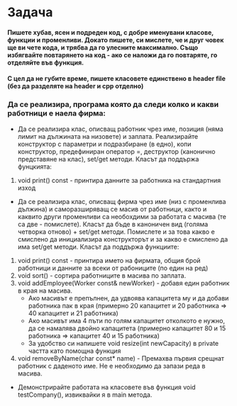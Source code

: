 # Задача

#### Пишете хубав, ясен и подреден код, с добре именувани класове, функции и променливи. Докато пишете, си мислете, че и друг човек ще ви чете кода, и трябва да го улесните максимално. Също избягвайте повтарянето на код - ако се наложи да го повтаряте, го отделяйте във функция.

#### С цел да не губите време, пишете класовете единствено в header file (без да разделяте на header и cpp отделно)

### Да се реализира, програма която да следи колко и какви работници е наела фирма:
* Да се реализира клас, описващ работник чрез име, позиция (няма лимит на дължината на низовете) и заплата. Реализирайте конструктор с параметри и подразбиране (в едно), копи конструктор, предефиниран оператор =, деструктор (канонично представяне на клас), set/get методи. Класът да поддържа фунцкията:
1. void print() const - принтира данните за работника на стандартния изход

* Да се реализира клас, описващ фирма чрез име (низ с променлива дължина) и саморазширяващ се масив от работници, както и каквито други променливи са необохдими за работата с масива (те са две - помислете). Класът да бъде в каноничен вид (голяма четворка отново) + set/get методи. Помислете и за това какво е смислено да инициализира конструкторът и за какво е смислено да има set/get методи.
Класът да поддържа функциите:
1. void print() const - принтира името на фирмата, общия брой работници и данните за всеки от рабониците (по един на ред)
2. void sort() - сортира работниците в масива по заплата.
3. void addEmployee(Worker const& newWorker) - добавя един работник в края на масива.
   - Ако масивът е препълнен, да удвоява капацитета му и да добави работника пак в края (примерно 20 капацитет и 20 работника => 40 капацитет и 21 работника)
   - Ако масивът има 4 пъти по голям капацитет отколкото е нужно, да се намалява двойно капацитета (примерно капацитет 80 и 15 работника => капацитет 40 и 15 работника)
   - За удобство си напишете void resize(int newCapacity) в private частта като помощна функция
4. void removeByName(char const* name) - Премахва първия срещнат работник с даденото име. Не е необходимо да запази реда в масива.

* Демонстрирайте работата на класовете във функция void testCompany(), извиквайки я в main метода.
